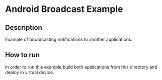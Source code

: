 # Android Broadcast Example

## Description
Example of broadcasting notifications to another applications. 

## How to run
In order to run this example build both applications from this directory and deploy in virtual device.
